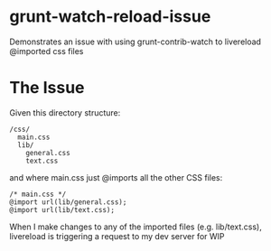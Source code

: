 # grunt-watch-reload-issue
Demonstrates an issue with using grunt-contrib-watch to livereload @imported css files

# The Issue

Given this directory structure:

```
/css/
  main.css
  lib/
    general.css
    text.css
```

and where main.css just @imports all the other CSS files:

```
/* main.css */
@import url(lib/general.css);
@import url(lib/text.css);
```

When I make changes to any of the imported files (e.g. lib/text.css), livereload is triggering a request to my dev server for WIP

